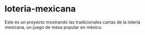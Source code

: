 # loteria-mexicana
Este es un proyecto mostrando las tradicionales cartas de la lotería mexicana, un juego de mesa popular en mèxico.
